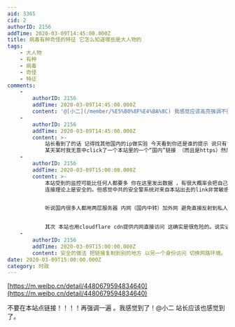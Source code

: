 ```yaml
---
aid: 3365
cid: 2
authorID: 2156
addTime: 2020-03-09T14:45:00.000Z
title: 病毒有种奇怪的特征 它怎么知道哪些是大人物的
tags:
    - 大人物
    - 有种
    - 病毒
    - 奇怪
    - 特征
comments:
    -
        authorID: 2156
        addTime: 2020-03-09T14:45:00.000Z
        content: '@[小二](/member/%E5%B0%8F%E4%BA%8C) 我感觉应该高亮强调不要在国内网络环境下点本站的任何外部链接'
    -
        authorID: 2156
        addTime: 2020-03-09T14:45:00.000Z
        content: >-
            站长看到了的话 记得找其他国内的ip做实验 今天看到你还是谁的提示 说只有tor才是安全
            某天某时我无意中click了一个本站里的一个“国内”链接 （而且是https）然后就那个了，触发了一些事件
    -
        authorID: 2156
        addTime: 2020-03-09T15:00:00.000Z
        content: >-
            本站受到的监控可能比任何人都要多 你在这里发出数据 ，有很大概率会把自己的ip 服务器资源 ..等暴露出来，确实是加密的
            连接理论上是安全的。但感觉中共的安全警系统对来自本站出去的link非常敏感，好像有一种嗅探机制（？）


            听说国内很多人都用两层服务器 内网（国内中转）加外网 避免直接反射到私人IP。


            其次 本站也用cloudflare cdn提供内网直接访问 这确实是很危险的。说实话，要安全就应该完全屏蔽内网ip登陆
    -
        authorID: 2156
        addTime: 2020-03-09T15:00:00.000Z
        content: 安全的做法 把链接复制到别的地方 以另一个身份访问 切换网路环境。
date: 2020-03-09T15:00:00.000Z
category: 时政
---
```


[https://m.weibo.cn/detail/4480679594834640](https://m.weibo.cn/detail/4480679594834640)

不要在本站点链接！！！！再强调一遍 。我感觉到了！@小二 站长应该也感觉到了。
